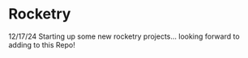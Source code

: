 # Rocketry

12/17/24
Starting up some new rocketry projects... looking forward to adding to this Repo!
